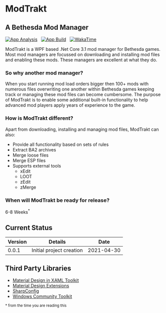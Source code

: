 # ModTrakt

## A Bethesda Mod Manager

[![App Analysis](https://github.com/BinaryMisfit/modtrakt/actions/workflows/modtrakt-wpf-analysis.yml/badge.svg)](https://github.com/BinaryMisfit/modtrakt/actions/workflows/modtrakt-wpf-analysis.yml) &nbsp; 
[![App Build](https://github.com/BinaryMisfit/modtrakt/actions/workflows/modtrakt-wpf-build.yml/badge.svg)](https://github.com/BinaryMisfit/modtrakt/actions/workflows/modtrakt-wpf-build.yml) &nbsp;
[![WakaTime](https://wakatime.com/badge/github/BinaryMisfit/modtrakt.svg)](https://wakatime.com/badge/github/BinaryMisfit/modtrakt)

ModTrakt is a WPF based .Net Core 3.1 mod manager for Bethesda games. Most mod managers are focussed on downloading and
installing mod files and enabling these mods. These managers are excellent at what they do.

### So why another mod manager?

When you start running mod load orders bigger then 100+ mods with numerous files overwriting one another within Bethesda
games keeping track or managing these mod files can become cumbersome. The purpose of ModTrakt is to enable some
additional built-in functionality to help advanced mod players apply years of experience to the game.

### How is ModTrakt different?

Apart from downloading, installing and managing mod files, ModTrakt can also:
* Provide all functionality based on sets of rules
* Extract BA2 archives
* Merge loose files
* Merge ESP files
* Supports external tools
    * xEdit
    * LOOT
    * zEdit
    * zMerge
  
### When will ModTrakt be ready for release?
6-8 Weeks<sup>*</sup>

## Current Status

| Version | Details | Date |
| --- | --- | --- |
| 0.0.1 | Initial project creation | 2021-04-30 |

## Third Party Libraries

- [Material Design in XAML Toolkit](https://github.com/MaterialDesignInXAML)
- [Material Design Extensions](https://github.com/MaterialDesignInXAML/MaterialDesignInXamlToolkit)
- [SharpConfig](https://github.com/cemdervis/SharpConfig)
- [Windows Community Toolkit](https://github.com/windows-toolkit/WindowsCommunityToolkit)

<sub>* from the time you are reading this</sub>